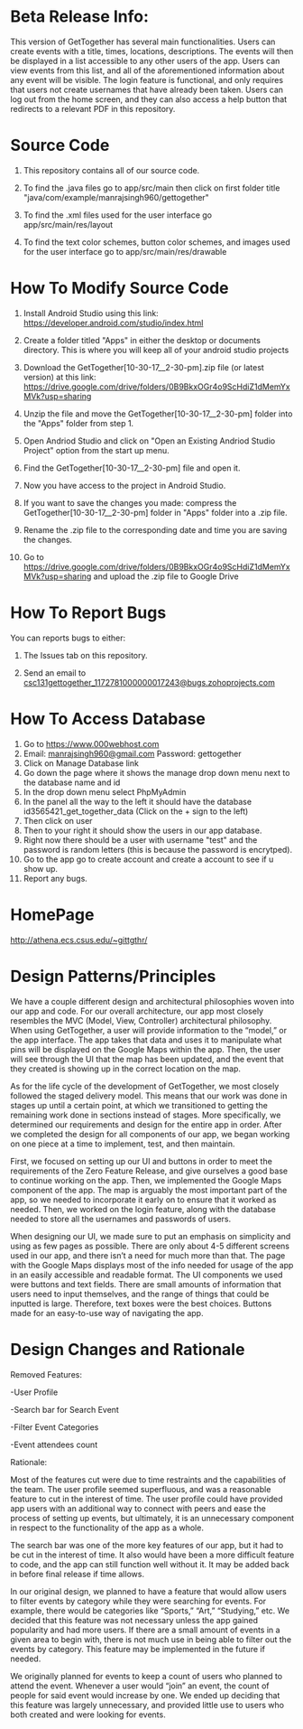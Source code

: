 # Beta Release Info:

This version of GetTogether has several main functionalities. Users can create events with a title, times, locations, descriptions. The events will then be displayed in a list accessible to any other users of the app. Users can view events from this list, and all of the aforementioned information about any event will be visible. The login feature is functional, and only requires that users not create usernames that have already been taken. Users can log out from the home screen, and they can also access a help button that redirects to a relevant PDF in this repository.

# Source Code
1. This repository contains all of our source code.

2. To find the .java files go to app/src/main then click on first folder title "java/com/example/manrajsingh960/gettogether" 

3. To find the .xml files used for the user interface go app/src/main/res/layout

4. To find the text color schemes, button color schemes, and images used for the user interface go to app/src/main/res/drawable

# How To Modify Source Code
1. Install Android Studio using this link: 
https://developer.android.com/studio/index.html

2. Create a folder titled "Apps" in either the desktop or documents directory. This is where you will keep all of your android studio projects

3. Download the GetTogether[10-30-17__2-30-pm].zip file (or latest version) at this link:
https://drive.google.com/drive/folders/0B9BkxOGr4o9ScHdiZ1dMemYxMVk?usp=sharing

4. Unzip the file and move the GetTogether[10-30-17__2-30-pm] folder into the "Apps" folder from step 1.

5. Open Andriod Studio and click on "Open an Existing Andriod Studio Project" option from the start up menu.

6. Find the GetTogether[10-30-17__2-30-pm] file and open it.

7. Now you have access to the project in Android Studio.

8. If you want to save the changes you made: compress the GetTogether[10-30-17__2-30-pm] folder in "Apps" folder into a .zip file.

9. Rename the .zip file to the corresponding date and time you are saving the changes.

10. Go to https://drive.google.com/drive/folders/0B9BkxOGr4o9ScHdiZ1dMemYxMVk?usp=sharing and upload the .zip file to Google Drive 

# How To Report Bugs
You can reports bugs to either:
1. The Issues tab on this repository.

2. Send an email to csc131gettogether_1172781000000017243@bugs.zohoprojects.com

# How To Access Database

1. Go to https://www.000webhost.com
2. Email: manrajsingh960@gmail.com 
Password: gettogether
3. Click on Manage Database link
4. Go down the page where it shows the manage drop down menu next to the database name and id
5. In the drop down menu select PhpMyAdmin
6. In the panel all the way to the left it should have the database id3565421_get_together_data (Click on the + sign to the left)
7. Then click on user 
8. Then to your right it should show the users in our app database.
9. Right now there should be a user with username "test" and the password is random letters (this is because the password is encrytped).
10. Go to the app go to create account and create a account to see if u show up. 
11. Report any bugs. 

# HomePage
http://athena.ecs.csus.edu/~gittgthr/

# Design Patterns/Principles

We have a couple different design and architectural philosophies woven into our app and code. For our overall architecture, our app most closely resembles the MVC (Model, View, Controller) architectural philosophy. When using GetTogether, a user will provide information to the “model,” or the app interface. The app takes that data and uses it to manipulate what pins will be displayed on the Google Maps within the app. Then, the user will see through the UI that the map has been updated, and the event that they created is showing up in the correct location on the map.

As for the life cycle of the development of GetTogether, we most closely followed the staged delivery model. This means that our work was done in stages up until a certain point, at which we transitioned to getting the remaining work done in sections instead of stages. More specifically, we determined our requirements and design for the entire app in order. After we completed the design for all components of our app, we began working on one piece at a time to implement, test, and then maintain. 

First, we focused on setting up our UI and buttons in order to meet the requirements of the Zero Feature Release, and give ourselves a good base to continue working on the app. Then, we implemented the Google Maps component of the app. The map is arguably the most important part of the app, so we needed to incorporate it early on to ensure that it worked as needed. Then, we worked on the login feature, along with the database needed to store all the usernames and passwords of users. 

When designing our UI, we made sure to put an emphasis on simplicity and using as few pages as possible. There are only about 4-5 different screens used in our app, and there isn’t a need for much more than that. The page with the Google Maps displays most of the info needed for usage of the app in an easily accessible and readable format. The UI components we used were buttons and text fields. There are small amounts of information that users need to input themselves, and the range of things that could be inputted is large. Therefore, text boxes were the best choices. Buttons made for an easy-to-use way of navigating the app.


# Design Changes and Rationale

Removed Features:

-User Profile

-Search bar for Search Event

-Filter Event Categories

-Event attendees count

Rationale: 

Most of the features cut were due to time restraints and the capabilities of the team. The user profile seemed superfluous, and was a reasonable feature to cut in the interest of time. The user profile could have provided app users with an additional way to connect with peers and ease the process of setting up events, but ultimately, it is an unnecessary component in respect to the functionality of the app as a whole. 

The search bar was one of the more key features of our app, but it had to be cut in the interest of time. It also would have been a more difficult feature to code, and the app can still function well without it. It may be added back in before final release if time allows.

In our original design, we planned to have a feature that would allow users to filter events by category while they were searching for events. For example, there would be categories like “Sports,” “Art,” “Studying,” etc. We decided that this feature was not necessary unless the app gained popularity and had more users. If there are a small amount of events in a given area to begin with, there is not much use in being able to filter out the events by category. This feature may be implemented in the future if needed.

We originally planned for events to keep a count of users who planned to attend the event. Whenever a user would “join” an event, the count of people for said event would increase by one. We ended up deciding that this feature was largely unnecessary, and provided little use to users who both created and were looking for events.
